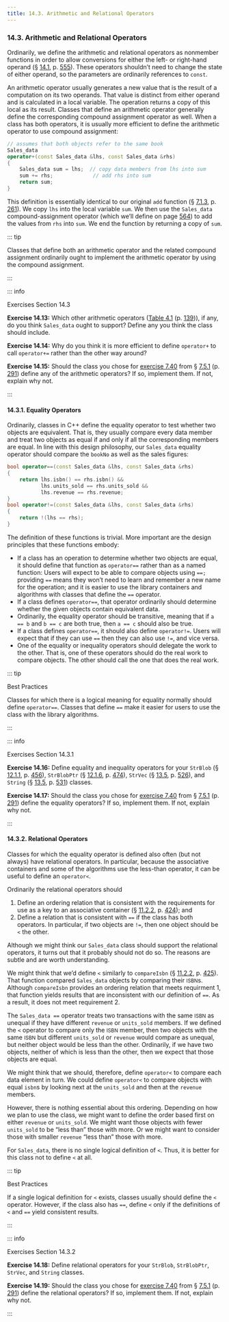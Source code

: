 ```yaml
---
title: 14.3. Arithmetic and Relational Operators
---
```


<h3 id="filepos3595833">14.3. Arithmetic and Relational Operators</h3>
<p>Ordinarily, we define the arithmetic and relational operators as nonmember functions in order to allow conversions for either the left- or right-hand operand (§ <a href="130-14.1._basic_concepts.html#filepos3549336">14.1</a>, p. <a href="130-14.1._basic_concepts.html#filepos3549336">555</a>). These operators shouldn’t need to change the state of either operand, so the parameters are ordinarily references to <code>const</code>.</p>
<p>An arithmetic operator usually generates a new value that is the result of a computation on its two operands. That value is distinct from either operand and is calculated in a local variable. The operation returns a copy of this local as its result. Classes that define an arithmetic operator generally define the corresponding compound assignment operator as well. When a class has both operators, it is usually more efficient to define the arithmetic operator to use compound assignment:</p>

```c++
// assumes that both objects refer to the same book
Sales_data
operator+(const Sales_data &lhs, const Sales_data &rhs)
{
    Sales_data sum = lhs;  // copy data members from lhs into sum
    sum += rhs;             // add rhs into sum
    return sum;
}
```

<p>This definition is essentially identical to our original <code>add</code> function (§ <a href="073-7.1._defining_abstract_data_types.html#filepos1792181">7.1.3</a>, p. <a href="073-7.1._defining_abstract_data_types.html#filepos1792181">261</a>). We copy <code>lhs</code> into the local variable <code>sum</code>. We then use the <code>Sales_data</code> compound-assignment operator (which we’ll define on page <a href="133-14.4._assignment_operators.html#filepos3616357">564</a>) to add the values from <code>rhs</code> into <code>sum</code>. We end the function by returning a copy of <code>sum</code>.</p>

::: tip
<a id="filepos3599248"></a>
<p>Classes that define both an arithmetic operator and the related compound assignment ordinarily ought to implement the arithmetic operator by using the compound assignment.</p>
:::

::: info
<p>Exercises Section 14.3</p>
<p><strong>Exercise 14.13:</strong> Which other arithmetic operators (<a href="040-4.2._arithmetic_operators.html#filepos1028961">Table 4.1</a> (p. <a href="040-4.2._arithmetic_operators.html#filepos1028961">139</a>)), if any, do you think <code>Sales_data</code> ought to support? Define any you think the class should include.</p>
<p><strong>Exercise 14.14:</strong> Why do you think it is more efficient to define <code>operator+</code> to call <code>operator+=</code> rather than the other way around?</p>
<p><strong>Exercise 14.15:</strong> Should the class you chose for <a href="077-7.5._constructors_revisited.html#filepos1972067">exercise 7.40</a> from § <a href="077-7.5._constructors_revisited.html#filepos1953073">7.5.1</a> (p. <a href="077-7.5._constructors_revisited.html#filepos1953073">291</a>) define any of the arithmetic operators? If so, implement them. If not, explain why not.</p>
:::

<h4 id="filepos3601039">14.3.1. Equality Operators</h4>
<Badge type="info" text="Fundamental" />
<p>Ordinarily, classes in C++ define the equality operator to test whether two objects are equivalent. That is, they usually compare every data member and treat two objects as equal if and only if all the corresponding members are equal. In line with this design philosophy, our <code>Sales_data</code> equality operator should compare the <code>bookNo</code> as well as the sales figures:</p>

```c++
bool operator==(const Sales_data &lhs, const Sales_data &rhs)
{
    return lhs.isbn() == rhs.isbn() &&
           lhs.units_sold == rhs.units_sold &&
           lhs.revenue == rhs.revenue;
}
bool operator!=(const Sales_data &lhs, const Sales_data &rhs)
{
    return !(lhs == rhs);
}
```

<p>The definition of these functions is trivial. More important are the design principles that these functions embody:</p>
<ul>
    <li>If a class has an operation to determine whether two objects are equal, it should define that function as <code>operator==</code> rather than as a named function: Users will expect to be able to compare objects using <code>==;</code> providing <code>==</code> means they won’t need to learn and remember a new name for the operation; and it is easier to use the library containers and algorithms with classes that define the <code>==</code> operator.</li>
    <li>If a class defines <code>operator==</code>, that operator ordinarily should determine whether the given objects contain equivalent data.</li>
    <li><a id="filepos3603798"></a>Ordinarily, the equality operator should be transitive, meaning that if <code>a == b</code> and <code>b == c</code> are both true, then <code>a == c</code> should also be true.</li>
    <li>If a class defines <code>operator==</code>, it should also define <code>operator!=</code>. Users will expect that if they can use <code>==</code> then they can also use <code>!=</code>, and vice versa.</li>
    <li>One of the equality or inequality operators should delegate the work to the other. That is, one of these operators should do the real work to compare objects. The other should call the one that does the real work.</li>
</ul>

::: tip
<p>Best Practices</p>
<p>Classes for which there is a logical meaning for equality normally should define <code>operator==</code>. Classes that define <code>==</code> make it easier for users to use the class with the library algorithms.</p>
:::

::: info
<p>Exercises Section 14.3.1</p>
<p><strong>Exercise 14.16:</strong> Define equality and inequality operators for your <code>StrBlob</code> (§ <a href="114-12.1._dynamic_memory_and_smart_pointers.html#filepos2907541">12.1.1</a>, p. <a href="114-12.1._dynamic_memory_and_smart_pointers.html#filepos2907541">456</a>), <code>StrBlobPtr</code> (§ <a href="114-12.1._dynamic_memory_and_smart_pointers.html#filepos3062321">12.1.6</a>, p. <a href="114-12.1._dynamic_memory_and_smart_pointers.html#filepos3062321">474</a>), <code>StrVec</code> (§ <a href="125-13.5._classes_that_manage_dynamic_memory.html#filepos3380687">13.5</a>, p. <a href="125-13.5._classes_that_manage_dynamic_memory.html#filepos3380687">526</a>), and <code>String</code> (§ <a href="125-13.5._classes_that_manage_dynamic_memory.html#filepos3380687">13.5</a>, p. <a href="125-13.5._classes_that_manage_dynamic_memory.html#filepos3380687">531</a>) classes.</p>
<p><strong>Exercise 14.17:</strong> Should the class you chose for <a href="077-7.5._constructors_revisited.html#filepos1972067">exercise 7.40</a> from § <a href="077-7.5._constructors_revisited.html#filepos1953073">7.5.1</a> (p. <a href="077-7.5._constructors_revisited.html#filepos1953073">291</a>) define the equality operators? If so, implement them. If not, explain why not.</p>
:::

<h4 id="filepos3607012">14.3.2. Relational Operators</h4>
<Badge type="info" text="Fundamental" />
<p>Classes for which the equality operator is defined also often (but not always) have relational operators. In particular, because the associative containers and some of the algorithms use the less-than operator, it can be useful to define an <code>operator&lt;</code>.</p>
<p>Ordinarily the relational operators should</p>
<ol>
    <li>Define an ordering relation that is consistent with the requirements for use as a key to an associative container (§ <a href="108-11.2._overview_of_the_associative_containers.html#filepos2751456">11.2.2</a>, p. <a href="108-11.2._overview_of_the_associative_containers.html#filepos2751456">424</a>); and</li>
    <li>Define a relation that is consistent with <code>==</code> if the class has both operators. In particular, if two objects are <code>!=</code>, then one object should be <code>&lt;</code> the other.</li>
</ol>

<Badge type="warning" text="Tricky" />
<p>Although we might think our <code>Sales_data</code> class should support the relational operators, it turns out that it probably should not do so. The reasons are subtle and are worth understanding.</p>
<p>We might think that we’d define <code>&lt;</code> similarly to <code>compareIsbn</code> (§ <a href="108-11.2._overview_of_the_associative_containers.html#filepos2751456">11.2.2</a>, p. <a href="108-11.2._overview_of_the_associative_containers.html#filepos2751456">425</a>). That function compared <code>Sales_data</code> objects by comparing their <small>ISBN</small>s. Although <code>compareIsbn</code> provides an ordering relation that meets requirment 1, that function yields results that are inconsistent with our definition of <code>==</code>. As a result, it does not meet requirement 2.</p>
<p>The <code>Sales_data ==</code> operator treats two transactions with the same <small>ISBN</small> as unequal if they have different <code>revenue</code> or <code>units_sold</code> members. If we defined <a id="filepos3609993"></a>the <code>&lt;</code> operator to compare only the <small>ISBN</small> member, then two objects with the same <small>ISBN</small> but different <code>units_sold</code> or <code>revenue</code> would compare as unequal, but neither object would be less than the other. Ordinarily, if we have two objects, neither of which is less than the other, then we expect that those objects are equal.</p>
<p>We might think that we should, therefore, define <code>operator&lt;</code> to compare each data element in turn. We could define <code>operator&lt;</code> to compare objects with equal <code>isbn</code>s by looking next at the <code>units_sold</code> and then at the <code>revenue</code> members.</p>
<p>However, there is nothing essential about this ordering. Depending on how we plan to use the class, we might want to define the order based first on either <code>revenue</code> or <code>units_sold</code>. We might want those objects with fewer <code>units_sold</code> to be “less than” those with more. Or we might want to consider those with smaller <code>revenue</code> “less than” those with more.</p>
<p>For <code>Sales_data</code>, there is no single logical definition of <code>&lt;</code>. Thus, it is better for this class not to define <code>&lt;</code> at all.</p>

::: tip
<p>Best Practices</p>
<p>If a single logical definition for <code>&lt;</code> exists, classes usually should define the <code>&lt;</code> operator. However, if the class also has <code>==</code>, define <code>&lt;</code> only if the definitions of <code>&lt;</code> and <code>==</code> yield consistent results.</p>
:::

::: info
<p>Exercises Section 14.3.2</p>
<p><strong>Exercise 14.18:</strong> Define relational operators for your <code>StrBlob</code>, <code>StrBlobPtr</code>, <code>StrVec</code>, and <code>String</code> classes.</p>
<p><strong>Exercise 14.19:</strong> Should the class you chose for <a href="077-7.5._constructors_revisited.html#filepos1972067">exercise 7.40</a> from § <a href="077-7.5._constructors_revisited.html#filepos1953073">7.5.1</a> (p. <a href="077-7.5._constructors_revisited.html#filepos1953073">291</a>) define the relational operators? If so, implement them. If not, explain why not.</p>
:::
